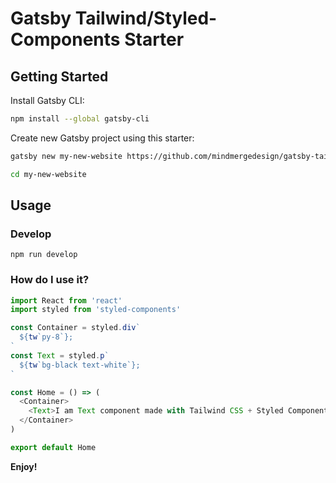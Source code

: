 # Gatsby Tailwind/Styled-Components Starter

## Getting Started

Install Gatsby CLI:

```sh
npm install --global gatsby-cli
```

Create new Gatsby project using this starter:

```sh
gatsby new my-new-website https://github.com/mindmergedesign/gatsby-tailwind-starter/
```

```sh
cd my-new-website
```

## Usage

### Develop

```
npm run develop
```

### How do I use it?

```javascript
import React from 'react'
import styled from 'styled-components'

const Container = styled.div`
  ${tw`py-8`};
`
const Text = styled.p`
  ${tw`bg-black text-white`};
`

const Home = () => (
  <Container>
    <Text>I am Text component made with Tailwind CSS + Styled Components</Text>
  </Container>
)

export default Home
```

**Enjoy!**
